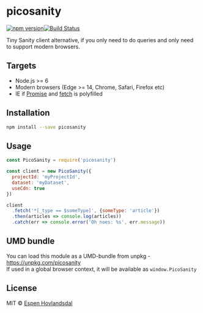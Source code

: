 # picosanity

[![npm version](https://img.shields.io/npm/v/picosanity.svg?style=flat-square)](http://browsenpm.org/package/picosanity)[![Build Status](https://img.shields.io/travis/rexxars/picosanity/master.svg?style=flat-square)](https://travis-ci.org/rexxars/picosanity)

Tiny Sanity client alternative, if you only need to do queries and only need to support modern browsers.

## Targets

- Node.js >= 6
- Modern browsers (Edge >= 14, Chrome, Safari, Firefox etc)
- IE if [Promise](https://github.com/taylorhakes/promise-polyfill) and [fetch](https://github.com/github/fetch) is polyfilled

## Installation

```bash
npm install --save picosanity
```

## Usage

```js
const PicoSanity = require('picosanity')

const client = new PicoSanity({
  projectId: 'myProjectId',
  dataset: 'myDataset',
  useCdn: true
})

client
  .fetch('*[_type == $someType]', {someType: 'article'})
  .then(articles => console.log(articles))
  .catch(err => console.error('Oh noes: %s', err.message))
```

## UMD bundle

You can load this module as a UMD-bundle from unpkg - https://unpkg.com/picosanity  
If used in a global browser context, it will be available as `window.PicoSanity`

## License

MIT © [Espen Hovlandsdal](https://espen.codes/)
